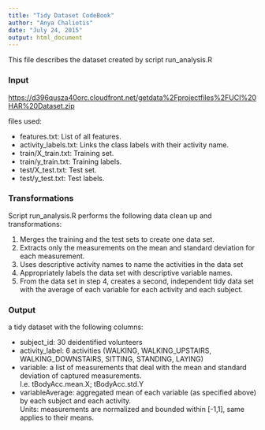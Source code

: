 ```yaml
---
title: "Tidy Dataset CodeBook"
author: "Anya Chaliotis"
date: "July 24, 2015"
output: html_document
---
```


This file describes the dataset created by script run_analysis.R  

### Input

https://d396qusza40orc.cloudfront.net/getdata%2Fprojectfiles%2FUCI%20HAR%20Dataset.zip  

files used:

* features.txt: List of all features.
* activity_labels.txt: Links the class labels with their activity name.
* train/X_train.txt: Training set.
* train/y_train.txt: Training labels.
* test/X_test.txt: Test set.
* test/y_test.txt: Test labels.

### Transformations 

Script run_analysis.R performs the following data clean up and transformations: 

1. Merges the training and the test sets to create one data set.  
2. Extracts only the measurements on the mean and standard deviation for each measurement.  
3. Uses descriptive activity names to name the activities in the data set  
4. Appropriately labels the data set with descriptive variable names.  
5.  From the data set in step 4, creates a second, independent tidy data set with the average of each variable for each activity and each subject.  

### Output 

a tidy dataset with the following columns:

* subject_id: 30 deidentified volunteers
* activity_label: 6 activities (WALKING, WALKING_UPSTAIRS, WALKING_DOWNSTAIRS, SITTING, STANDING, LAYING)
* variable: a list of measurements that deal with the mean and standard deviation of captured measurements.  
I.e. tBodyAcc.mean.X; tBodyAcc.std.Y
* variableAverage: aggregated mean of each variable (as specified above) by each subject and each activity.  
Units: measurements are normalized and bounded within [-1,1], same applies to their means. 
